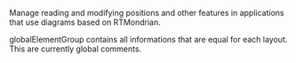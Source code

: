 Manage reading and modifying positions and other features in applications that use diagrams based on RTMondrian.

globalElementGroup contains all informations that are equal for each layout. This are currently global comments.
